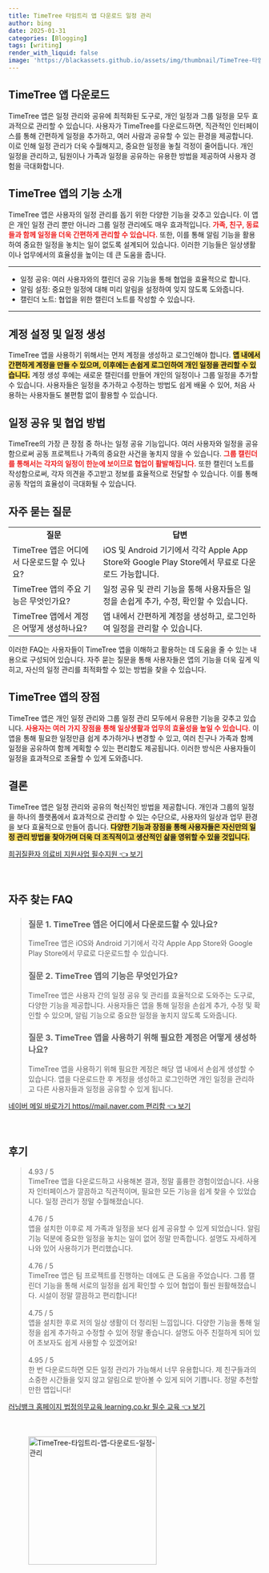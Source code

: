 ```yaml
---
title: TimeTree 타임트리 앱 다운로드 일정 관리
author: bing
date: 2025-01-31
categories: [Blogging]
tags: [writing]
render_with_liquid: false
image: 'https://blackassets.github.io/assets/img/thumbnail/TimeTree-타임트리-앱-다운로드-일정-관리.webp'
---
```



<h2 id='TimeTree_앱_다운로드'>TimeTree 앱 다운로드</h2>

<p>TimeTree 앱은 일정 관리와 공유에 최적화된 도구로, 개인 일정과 그룹 일정을 모두 효과적으로 관리할 수 있습니다. 사용자가 TimeTree를 다운로드하면, 직관적인 인터페이스를 통해 간편하게 일정을 추가하고, 여러 사람과 공유할 수 있는 환경을 제공합니다. 이로 인해 일정 관리가 더욱 수월해지고, 중요한 일정을 놓칠 걱정이 줄어듭니다. 개인 일정을 관리하고, 팀원이나 가족과 일정을 공유하는 유용한 방법을 제공하여 사용자 경험을 극대화합니다.</p>

<h2 id='TimeTree_기능_소개'>TimeTree 앱의 기능 소개</h2>

<p>TimeTree 앱은 사용자의 일정 관리를 돕기 위한 다양한 기능을 갖추고 있습니다. 이 앱은 개인 일정 관리 뿐만 아니라 그룹 일정 관리에도 매우 효과적입니다. <b><span style="color: #ee2323;">가족, 친구, 동료들과 함께 일정을 더욱 간편하게 관리할 수 있습니다.</span></b> 또한, 이를 통해 알림 기능을 활용하여 중요한 일정을 놓치는 일이 없도록 설계되어 있습니다. 이러한 기능들은 일상생활이나 업무에서의 효율성을 높이는 데 큰 도움을 줍니다.</p>

<hr />

<ul>
    <li>일정 공유: 여러 사용자와의 캘린더 공유 기능을 통해 협업을 효율적으로 합니다.</li>
    <li>알림 설정: 중요한 일정에 대해 미리 알림을 설정하여 잊지 않도록 도와줍니다.</li>
    <li>캘린더 노트: 협업을 위한 캘린더 노트를 작성할 수 있습니다.</li>
</ul>

<hr />

<h2 id='계정_설정_및_일정_생성'>계정 설정 및 일정 생성</h2>

<p>TimeTree 앱을 사용하기 위해서는 먼저 계정을 생성하고 로그인해야 합니다. <b><span style="background-color: #ffe066;">앱 내에서 간편하게 계정을 만들 수 있으며, 이후에는 손쉽게 로그인하여 개인 일정을 관리할 수 있습니다.</span></b> 계정 생성 후에는 새로운 캘린더를 만들어 개인의 일정이나 그룹 일정을 추가할 수 있습니다. 사용자들은 일정을 추가하고 수정하는 방법도 쉽게 배울 수 있어, 처음 사용하는 사용자들도 불편함 없이 활용할 수 있습니다.</p>

<h2 id='일정_공유와_협업_방법'>일정 공유 및 협업 방법</h2>

<p>TimeTree의 가장 큰 장점 중 하나는 일정 공유 기능입니다. 여러 사용자와 일정을 공유함으로써 공동 프로젝트나 가족의 중요한 사건을 놓치지 않을 수 있습니다. <b><span style="color: #ee2323;">그룹 캘린더를 통해서는 각자의 일정이 한눈에 보이므로 협업이 활발해집니다.</span></b> 또한 캘린더 노트를 작성함으로써, 각자 의견을 주고받고 정보를 효율적으로 전달할 수 있습니다. 이를 통해 공동 작업의 효율성이 극대화될 수 있습니다.</p>

<h2 id='아주_자주_묻는_질문'>자주 묻는 질문</h2>

<table>
    <tr>
        <td style="text-align: center; height: 17px;"><b>질문</b></td>
        <td style="text-align: center; height: 17px;"><b>답변</b></td>
    </tr>
    <tr>
        <td>TimeTree 앱은 어디에서 다운로드할 수 있나요?</td>
        <td>iOS 및 Android 기기에서 각각 Apple App Store와 Google Play Store에서 무료로 다운로드 가능합니다.</td>
    </tr>
    <tr>
        <td>TimeTree 앱의 주요 기능은 무엇인가요?</td>
        <td>일정 공유 및 관리 기능을 통해 사용자들은 일정을 손쉽게 추가, 수정, 확인할 수 있습니다.</td>
    </tr>
    <tr>
        <td>TimeTree 앱에서 계정은 어떻게 생성하나요?</td>
        <td>앱 내에서 간편하게 계정을 생성하고, 로그인하여 일정을 관리할 수 있습니다.</td>
    </tr>
</table>

<p>이러한 FAQ는 사용자들이 TimeTree 앱을 이해하고 활용하는 데 도움을 줄 수 있는 내용으로 구성되어 있습니다. 자주 묻는 질문을 통해 사용자들은 앱의 기능을 더욱 깊게 익히고, 자신의 일정 관리를 최적화할 수 있는 방법을 찾을 수 있습니다.</p>

<h2 id='TimeTree_앱의_장점'>TimeTree 앱의 장점</h2>

<p>TimeTree 앱은 개인 일정 관리와 그룹 일정 관리 모두에서 유용한 기능을 갖추고 있습니다. <b><span style="color: #ee2323;">사용자는 여러 가지 장점을 통해 일상생활과 업무의 효율성을 높일 수 있습니다.</span></b> 이 앱을 통해 필요한 일정만큼 쉽게 추가하거나 변경할 수 있고, 여러 친구나 가족과 함께 일정을 공유하여 함께 계획할 수 있는 편리함도 제공됩니다. 이러한 방식은 사용자들이 일정을 효과적으로 조율할 수 있게 도와줍니다.</p>

<h2 id='결론'>결론</h2>

<p>TimeTree 앱은 일정 관리와 공유의 혁신적인 방법을 제공합니다. 개인과 그룹의 일정을 하나의 플랫폼에서 효과적으로 관리할 수 있는 수단으로, 사용자의 일상과 업무 환경을 보다 효율적으로 만들어 줍니다. <b><span style="background-color: #ffe066;">다양한 기능과 장점을 통해 사용자들은 자신만의 일정 관리 방법을 찾아가며 더욱 더 조직적이고 생산적인 삶을 영위할 수 있을 것입니다.</span></b></p>


<p><a class="click-button" title="희귀질환자 의료비 지원사업 필수지원" href="https://blackassets.github.io/posts/%ED%9D%AC%EA%B7%80%EC%A7%88%ED%99%98%EC%9E%90-%EC%9D%98%EB%A3%8C%EB%B9%84-%EC%A7%80%EC%9B%90%EC%82%AC%EC%97%85-%ED%95%84%EC%88%98%EC%A7%80%EC%9B%90/" rel="dofollow">희귀질환자 의료비 지원사업 필수지원 👈 보기</a></p><br>
<h2 id='자주_찾는_FAQ'>자주 찾는 FAQ</h2>
<div itemscope="" itemtype="https://schema.org/FAQPage"> 
<blockquote> 
<div itemscope="" itemprop="mainEntity" itemtype="https://schema.org/Question"> 
<h3 itemprop="name">질문 1. TimeTree 앱은 어디에서 다운로드할 수 있나요?</h3> 
<div itemscope="" itemprop="acceptedAnswer" itemtype="https://schema.org/Answer"> 
<span itemprop="text"> <p>TimeTree 앱은 iOS와 Android 기기에서 각각 Apple App Store와 Google Play Store에서 무료로 다운로드할 수 있습니다.</p> </span> 
</div> 
</div> 
<div itemscope="" itemprop="mainEntity" itemtype="https://schema.org/Question"> 
<h3 itemprop="name">질문 2. TimeTree 앱의 기능은 무엇인가요?</h3> 
<div itemscope="" itemprop="acceptedAnswer" itemtype="https://schema.org/Answer"> 
<span itemprop="text"> <p>TimeTree 앱은 사용자 간의 일정 공유 및 관리를 효율적으로 도와주는 도구로, 다양한 기능을 제공합니다. 사용자들은 앱을 통해 일정을 손쉽게 추가, 수정 및 확인할 수 있으며, 알림 기능으로 중요한 일정을 놓치지 않도록 도와줍니다.</p> </span> 
</div> 
</div> 
<div itemscope="" itemprop="mainEntity" itemtype="https://schema.org/Question"> 
<h3 itemprop="name">질문 3. TimeTree 앱을 사용하기 위해 필요한 계정은 어떻게 생성하나요?</h3> 
<div itemscope="" itemprop="acceptedAnswer" itemtype="https://schema.org/Answer"> 
<span itemprop="text"> <p>TimeTree 앱을 사용하기 위해 필요한 계정은 해당 앱 내에서 손쉽게 생성할 수 있습니다. 앱을 다운로드한 후 계정을 생성하고 로그인하면 개인 일정을 관리하고 다른 사용자들과 일정을 공유할 수 있게 됩니다.</p> </span> 
</div> 
</div> 
</blockquote> 
</div>
<p><a class="click-button" title="네이버 메일 바로가기 https//mail.naver.com 편리함" href="https://blackassets.github.io/posts/%EB%84%A4%EC%9D%B4%EB%B2%84-%EB%A9%94%EC%9D%BC-%EB%B0%94%EB%A1%9C%EA%B0%80%EA%B8%B0-httpsmail.naver.com-%ED%8E%B8%EB%A6%AC%ED%95%A8/" rel="dofollow">네이버 메일 바로가기 https//mail.naver.com 편리함 👈 보기</a></p><br>
<h2 id='후기'>후기</h2>
<div itemscope itemtype="https://schema.org/Product">
  <blockquote>
  <div itemprop="review" itemscope itemtype="https://schema.org/Review">
      <div itemprop="reviewRating" itemscope itemtype="https://schema.org/Rating"> <span itemprop="ratingValue">4.93</span> / <span itemprop="bestRating">5</span> </div>
      <span itemprop="reviewBody">TimeTree 앱을 다운로드하고 사용해본 결과, 정말 훌륭한 경험이었습니다. 사용자 인터페이스가 깔끔하고 직관적이며, 필요한 모든 기능을 쉽게 찾을 수 있었습니다. 일정 관리가 정말 수월해졌습니다.</span>
  </div>
  <br>
  <div itemprop="review" itemscope itemtype="https://schema.org/Review">
      <div itemprop="reviewRating" itemscope itemtype="https://schema.org/Rating"> <span itemprop="ratingValue">4.76</span> / <span itemprop="bestRating">5</span> </div>
      <span itemprop="reviewBody">앱을 설치한 이후로 제 가족과 일정을 보다 쉽게 공유할 수 있게 되었습니다. 알림 기능 덕분에 중요한 일정을 놓치는 일이 없어 정말 만족합니다. 설명도 자세하게 나와 있어 사용하기가 편리했습니다.</span>
  </div>
  <br>
  <div itemprop="review" itemscope itemtype="https://schema.org/Review">
      <div itemprop="reviewRating" itemscope itemtype="https://schema.org/Rating"> <span itemprop="ratingValue">4.76</span> / <span itemprop="bestRating">5</span> </div>
      <span itemprop="reviewBody">TimeTree 앱은 팀 프로젝트를 진행하는 데에도 큰 도움을 주었습니다. 그룹 캘린더 기능을 통해 서로의 일정을 쉽게 확인할 수 있어 협업이 훨씬 원활해졌습니다. 시설이 정말 깔끔하고 편리합니다!</span>
  </div>
  <br>
  <div itemprop="review" itemscope itemtype="https://schema.org/Review">
      <div itemprop="reviewRating" itemscope itemtype="https://schema.org/Rating"> <span itemprop="ratingValue">4.75</span> / <span itemprop="bestRating">5</span> </div>
      <span itemprop="reviewBody">앱을 설치한 후로 저의 일상 생활이 더 정리된 느낌입니다. 다양한 기능을 통해 일정을 쉽게 추가하고 수정할 수 있어 정말 좋습니다. 설명도 아주 친절하게 되어 있어 초보자도 쉽게 사용할 수 있겠어요!</span>
  </div>
  <br>
  <div itemprop="review" itemscope itemtype="https://schema.org/Review">
      <div itemprop="reviewRating" itemscope itemtype="https://schema.org/Rating"> <span itemprop="ratingValue">4.95</span> / <span itemprop="bestRating">5</span> </div>
      <span itemprop="reviewBody">한 번 다운로드하면 모든 일정 관리가 가능해서 너무 유용합니다. 제 친구들과의 소중한 시간들을 잊지 않고 알림으로 받아볼 수 있게 되어 기쁩니다. 정말 추천할 만한 앱입니다!</span>
  </div>
  </blockquote>
</div>
<p><a class="click-button" title="러닝뱅크 홈페이지 법정의무교육 learning.co.kr 필수 교육" href="https://blackassets.github.io/posts/%EB%9F%AC%EB%8B%9D%EB%B1%85%ED%81%AC-%ED%99%88%ED%8E%98%EC%9D%B4%EC%A7%80-%EB%B2%95%EC%A0%95%EC%9D%98%EB%AC%B4%EA%B5%90%EC%9C%A1-learning.co.kr-%ED%95%84%EC%88%98-%EA%B5%90%EC%9C%A1/" rel="dofollow">러닝뱅크 홈페이지 법정의무교육 learning.co.kr 필수 교육 👈 보기</a></p><br>
<figure class="image"><img src="https://blackassets.github.io/assets/img/thumbnail/TimeTree-타임트리-앱-다운로드-일정-관리.webp" alt="TimeTree-타임트리-앱-다운로드-일정-관리" width="256" height="256"></figure>